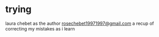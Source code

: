 # trying
laura chebet as the author
rosechebet19971997@gmail.com
a recup of correcting my mistakes as i learn
